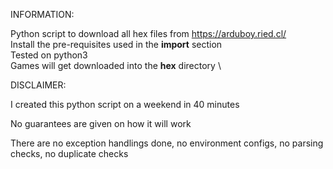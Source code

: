 INFORMATION:

Python script to download all hex files from https://arduboy.ried.cl/ \
Install the pre-requisites used in the **import** section \
Tested on python3 \
Games will get downloaded into the **hex** directory \

DISCLAIMER:

I created this python script on a weekend in 40 minutes

No guarantees are given on how it will work

There are no exception handlings done, no environment configs, no parsing checks, no duplicate checks